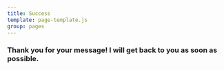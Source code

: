```yaml
---
title: Success
template: page-template.js
group: pages
---
```


### Thank you for your message! I will get back to you as soon as possible.

